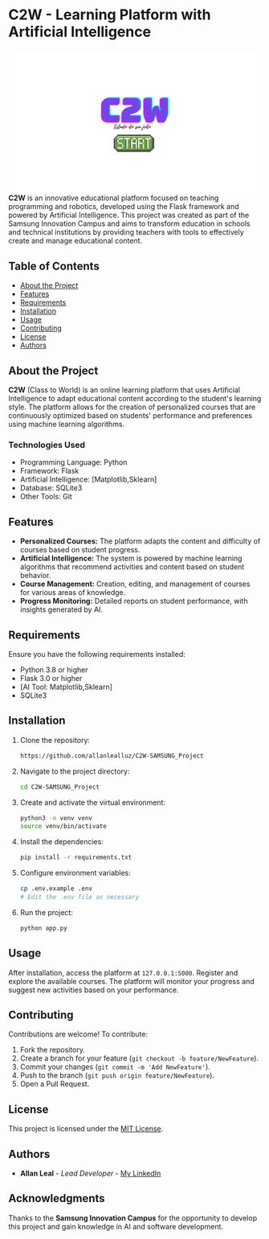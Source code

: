 # C2W - Learning Platform with Artificial Intelligence
![Uploading](logoC2W2.png)
**C2W** is an innovative educational platform focused on teaching programming and robotics, developed using the Flask framework and powered by Artificial Intelligence. This project was created as part of the Samsung Innovation Campus and aims to transform education in schools and technical institutions by providing teachers with tools to effectively create and manage educational content.

## Table of Contents

- [About the Project](#about-the-project)
- [Features](#features)
- [Requirements](#requirements)
- [Installation](#installation)
- [Usage](#usage)
- [Contributing](#contributing)
- [License](#license)
- [Authors](#authors)

## About the Project

**C2W** (Class to World) is an online learning platform that uses Artificial Intelligence to adapt educational content according to the student's learning style. The platform allows for the creation of personalized courses that are continuously optimized based on students' performance and preferences using machine learning algorithms.

### Technologies Used

- Programming Language: Python
- Framework: Flask
- Artificial Intelligence: [Matplotlib,Sklearn]
- Database: SQLite3
- Other Tools: Git

## Features

- **Personalized Courses:** The platform adapts the content and difficulty of courses based on student progress.
- **Artificial Intelligence:** The system is powered by machine learning algorithms that recommend activities and content based on student behavior.
- **Course Management:** Creation, editing, and management of courses for various areas of knowledge.
- **Progress Monitoring:** Detailed reports on student performance, with insights generated by AI.

## Requirements

Ensure you have the following requirements installed:

- Python 3.8 or higher
- Flask 3.0 or higher
- [AI Tool: Matplotlib,Sklearn]
- SQLite3

## Installation

1. Clone the repository:

    ```bash
   https://github.com/allanlealluz/C2W-SAMSUNG_Project
    ```

2. Navigate to the project directory:

    ```bash
    cd C2W-SAMSUNG_Project
    ```

3. Create and activate the virtual environment:

    ```bash
    python3 -m venv venv
    source venv/bin/activate
    ```

4. Install the dependencies:

    ```bash
    pip install -r requirements.txt
    ```

5. Configure environment variables:

    ```bash
    cp .env.example .env
    # Edit the .env file as necessary
    ```

6. Run the project:

    ```bash
    python app.py
    ```

## Usage

After installation, access the platform at `127.0.0.1:5000`. Register and explore the available courses. The platform will monitor your progress and suggest new activities based on your performance.

## Contributing

Contributions are welcome! To contribute:

1. Fork the repository.
2. Create a branch for your feature (`git checkout -b feature/NewFeature`).
3. Commit your changes (`git commit -m 'Add NewFeature'`).
4. Push to the branch (`git push origin feature/NewFeature`).
5. Open a Pull Request.

## License

This project is licensed under the [MIT License](LICENSE).

## Authors

- **Allan Leal** - *Lead Developer* - [My LinkedIn](https://br.linkedin.com/in/allan-leal-programmer)

## Acknowledgments

Thanks to the **Samsung Innovation Campus** for the opportunity to develop this project and gain knowledge in AI and software development.
